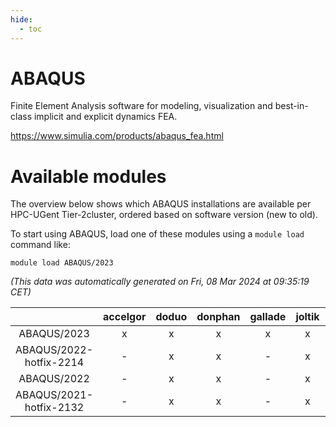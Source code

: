 ```yaml
---
hide:
  - toc
---
```


ABAQUS
======


Finite Element Analysis software for modeling, visualization and best-in-class implicit and explicit dynamics FEA.

https://www.simulia.com/products/abaqus_fea.html
# Available modules


The overview below shows which ABAQUS installations are available per HPC-UGent Tier-2cluster, ordered based on software version (new to old).

To start using ABAQUS, load one of these modules using a `module load` command like:

```shell
module load ABAQUS/2023
```

*(This data was automatically generated on Fri, 08 Mar 2024 at 09:35:19 CET)*  

| |accelgor|doduo|donphan|gallade|joltik|skitty|
| :---: | :---: | :---: | :---: | :---: | :---: | :---: |
|ABAQUS/2023|x|x|x|x|x|x|
|ABAQUS/2022-hotfix-2214|-|x|x|-|x|x|
|ABAQUS/2022|-|x|x|-|x|x|
|ABAQUS/2021-hotfix-2132|-|x|x|-|x|x|
